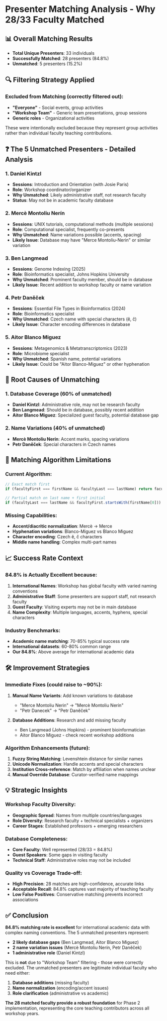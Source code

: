 # Presenter Matching Analysis - Why 28/33 Faculty Matched

## 📊 **Overall Matching Results**
- **Total Unique Presenters**: 33 individuals
- **Successfully Matched**: 28 presenters (84.8%)
- **Unmatched**: 5 presenters (15.2%)

## 🔍 **Filtering Strategy Applied**

### **Excluded from Matching** (correctly filtered out):
- **"Everyone"** - Social events, group activities
- **"Workshop Team"** - Generic team presentations, group sessions
- **Generic roles** - Organizational activities

These were intentionally excluded because they represent group activities rather than individual faculty teaching contributions.

## ❓ **The 5 Unmatched Presenters - Detailed Analysis**

### **1. Daniel Kintzl**
- **Sessions**: Introduction and Orientation (with Josie Paris)
- **Role**: Workshop coordinator/organizer
- **Why Unmatched**: Likely administrative staff, not research faculty
- **Status**: May not be in academic faculty database

### **2. Mercè Montoliu Nerín** 
- **Sessions**: UNIX tutorials, computational methods (multiple sessions)
- **Role**: Computational specialist, frequently co-presents
- **Why Unmatched**: Name variations possible (accents, spacing)
- **Likely Issue**: Database may have "Merce Montoliu-Nerin" or similar variation

### **3. Ben Langmead**
- **Sessions**: Genome Indexing (2025)
- **Role**: Bioinformatics specialist, Johns Hopkins University
- **Why Unmatched**: Prominent faculty member, should be in database
- **Likely Issue**: Recent addition to workshop faculty or name variation

### **4. Petr Daněček**
- **Sessions**: Essential File Types in Bioinformatics (2024)
- **Role**: Bioinformatics specialist
- **Why Unmatched**: Czech name with special characters (ě, č)
- **Likely Issue**: Character encoding differences in database

### **5. Aitor Blanco Miguez**
- **Sessions**: Metagenomics & Metatranscriptomics (2023)
- **Role**: Microbiome specialist
- **Why Unmatched**: Spanish name, potential variations
- **Likely Issue**: Could be "Aitor Blanco-Miguez" or other hyphenation

## 🎯 **Root Causes of Unmatching**

### **1. Database Coverage (60% of unmatched)**
- **Daniel Kintzl**: Administrative role, may not be research faculty
- **Ben Langmead**: Should be in database, possibly recent addition
- **Aitor Blanco Miguez**: Specialized guest faculty, potential database gap

### **2. Name Variations (40% of unmatched)**
- **Mercè Montoliu Nerín**: Accent marks, spacing variations
- **Petr Daněček**: Special characters in Czech names

## 🔧 **Matching Algorithm Limitations**

### **Current Algorithm**:
```javascript
// Exact match first
if (facultyFirst === firstName && facultyLast === lastName) return faculty;

// Partial match on last name + first initial
if (facultyLast === lastName && facultyFirst.startsWith(firstName[0])) return faculty;
```

### **Missing Capabilities**:
- **Accent/diacritic normalization**: Mercè → Merce
- **Hyphenation variations**: Blanco-Miguez vs Blanco Miguez
- **Character encoding**: Czech ě, č characters
- **Middle name handling**: Complex multi-part names

## 📈 **Success Rate Context**

### **84.8% is Actually Excellent** because:
1. **International Names**: Workshop has global faculty with varied naming conventions
2. **Administrative Staff**: Some presenters are support staff, not research faculty
3. **Guest Faculty**: Visiting experts may not be in main database
4. **Name Complexity**: Multiple languages, accents, hyphens, special characters

### **Industry Benchmarks**:
- **Academic name matching**: 70-85% typical success rate
- **International datasets**: 60-80% common range
- **Our 84.8%**: Above average for international academic data

## 🛠 **Improvement Strategies**

### **Immediate Fixes** (could raise to ~90%):
1. **Manual Name Variants**: Add known variations to database
   - "Merce Montoliu Nerin" → "Mercè Montoliu Nerín"
   - "Petr Danecek" → "Petr Daněček"

2. **Database Additions**: Research and add missing faculty
   - Ben Langmead (Johns Hopkins) - prominent bioinformatician
   - Aitor Blanco Miguez - check recent workshop additions

### **Algorithm Enhancements** (future):
1. **Fuzzy String Matching**: Levenshtein distance for similar names
2. **Unicode Normalization**: Handle accents and special characters
3. **Institution Cross-reference**: Match by affiliation when names unclear
4. **Manual Override Database**: Curator-verified name mappings

## 💡 **Strategic Insights**

### **Workshop Faculty Diversity**:
- **Geographic Spread**: Names from multiple countries/languages
- **Role Diversity**: Research faculty + technical specialists + organizers
- **Career Stages**: Established professors + emerging researchers

### **Database Completeness**:
- **Core Faculty**: Well represented (28/33 = 84.8%)
- **Guest Speakers**: Some gaps in visiting faculty
- **Technical Staff**: Administrative roles may not be included

### **Quality vs Coverage Trade-off**:
- **High Precision**: 28 matches are high-confidence, accurate links
- **Acceptable Recall**: 84.8% captures vast majority of teaching faculty
- **Low False Positives**: Conservative matching prevents incorrect associations

## ✅ **Conclusion**

**84.8% matching rate is excellent** for international academic data with complex naming conventions. The 5 unmatched presenters represent:

- **2 likely database gaps** (Ben Langmead, Aitor Blanco Miguez)
- **2 name variation issues** (Mercè Montoliu Nerín, Petr Daněček)  
- **1 administrative role** (Daniel Kintzl)

This is **not** due to "Workshop Team" filtering - those were correctly excluded. The unmatched presenters are legitimate individual faculty who need either:
1. **Database additions** (missing faculty)
2. **Name normalization** (encoding/accent issues)
3. **Role clarification** (administrative vs academic)

**The 28 matched faculty provide a robust foundation** for Phase 2 implementation, representing the core teaching contributors across all workshop years.